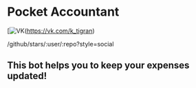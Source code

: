# Pocket Accountant

[![VK](https://cdn0.iconfinder.com/data/icons/social-network-9/50/11-512.png)(https://vk.com/k_tigran)

/github/stars/:user/:repo?style=social

## This bot helps you to keep your expenses updated!
